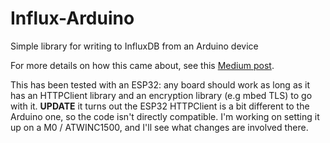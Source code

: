 # Influx-Arduino
Simple library for writing to InfluxDB from an Arduino device

For more details on how this came about, see this [Medium post](https://medium.com/@teebr/iot-with-an-esp32-influxdb-and-grafana-54abc9575fb2).

This has been tested with an ESP32: any board should work as long as it has an HTTPClient library and an encryption library (e.g mbed TLS) to go with it.
**UPDATE**
it turns out the ESP32 HTTPClient is a bit different to the Arduino one, so the code isn't directly compatible. I'm working on setting it up on a M0 / ATWINC1500, and I'll see what changes are involved there.


